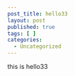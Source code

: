 ```yaml
---
post_title: hello33
layout: post
published: true
tags: [ ]
categories:
  - Uncategorized
---
```

this is hello33
